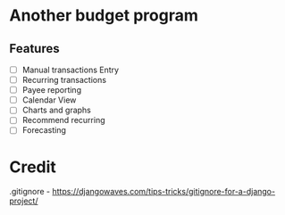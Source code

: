 # Another budget program

## Features
- [ ] Manual transactions Entry
- [ ] Recurring transactions
- [ ] Payee reporting
- [ ] Calendar View
- [ ] Charts and graphs
- [ ] Recommend recurring
- [ ] Forecasting

# Credit
.gitignore - https://djangowaves.com/tips-tricks/gitignore-for-a-django-project/